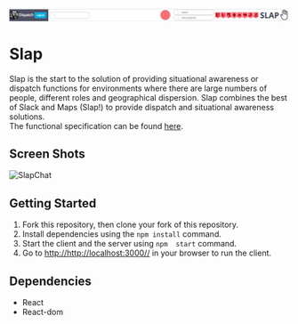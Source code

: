 ![Slap](https://github.com/shawnkgriffin/slapchat/blob/master/docs/slapChat%20Header.png)
# Slap

Slap is the start to the solution of providing situational awareness or dispatch functions for environments where there are large numbers of people, different roles and geographical dispersion. Slap combines the best of Slack and Maps (Slap!) to provide dispatch and situational awareness solutions.  
The functional specification can be found [here](https://github.com/shawnkgriffin/slapchat/blob/master/docs/Functional%20Specification.md). 

## Screen Shots
![SlapChat](https://github.com/shawnkgriffin/slapchat/blob/master/docs/slap.gif "Sample Session.")


## Getting Started

1. Fork this repository, then clone your fork of this repository.
2. Install dependencies using the `npm install` command.
3. Start the client and the server using `npm  start` command. 
4. Go to <http://http://localhost:3000//> in your browser to run the client. 

## Dependencies

- React
- React-dom